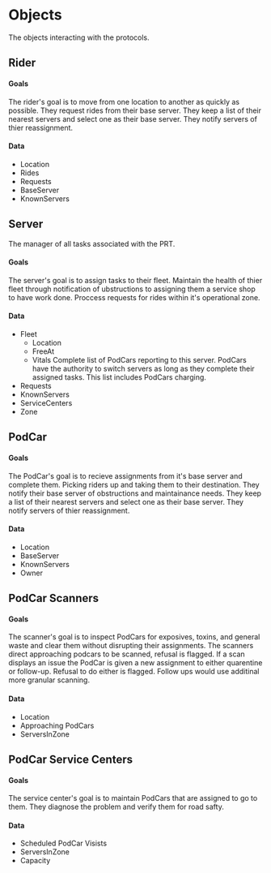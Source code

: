 Objects
==============

The objects interacting with the protocols.

## Rider

#### Goals

The rider's goal is to move from one location to another as quickly as possible. They request rides from their base server. They keep a list of their nearest servers and select one as their base server. They notify servers of thier reassignment.

#### Data

- Location
- Rides
- Requests
- BaseServer
- KnownServers

## Server

The manager of all tasks associated with the PRT.

#### Goals

The server's goal is to assign tasks to their fleet. Maintain the health of thier fleet through notification of ubstructions to assigning them a service shop to have work done. Proccess requests for rides within it's operational zone.

#### Data

- Fleet 
	- Location
	- FreeAt
	- Vitals
	Complete list of PodCars reporting to this server. PodCars have the authority to switch servers as long as they complete their assigned tasks. This list includes PodCars charging.
- Requests
- KnownServers
- ServiceCenters
- Zone

## PodCar

#### Goals

The PodCar's goal is to recieve assignments from it's base server and complete them. Picking riders up and taking them to their destination. They notify their base server of obstructions and maintainance needs. They keep a list of their nearest servers and select one as their base server. They notify servers of thier reassignment.

#### Data

- Location
- BaseServer
- KnownServers
- Owner

## PodCar Scanners

#### Goals

The scanner's goal is to inspect PodCars for exposives, toxins, and general waste and clear them without disrupting their assignments. The scanners direct approaching podcars to be scanned, refusal is flagged. If a scan displays an issue the PodCar is given a new assignment to either quarentine or follow-up. Refusal to do either is flagged. Follow ups would use additinal more granular scanning.

#### Data

- Location
- Approaching PodCars
- ServersInZone

## PodCar Service Centers

#### Goals

The service center's goal is to maintain PodCars that are assigned to go to them. They diagnose the problem and verify them for road safty.

#### Data

- Scheduled PodCar Visists
- ServersInZone
- Capacity
